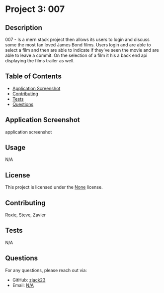 # Project 3: 007


## Description

007 - Is a mern stack project then allows its users to login and discuss some the most fan loved James Bond films. Users login and are able to select a film and then are able to indicate if they've seen the movie and are able to leave a commit. On the selection of a film it his a back end api displaying the films trailer as well. 

## Table of Contents

- [Application Screenshot](#installation)
- [Contributing](#contributing)
- [Tests](#tests)
- [Questions](#questions)

## Application Screenshot

application screenshot 

## Usage

N/A

## License

This project is licensed under the [None](https://opensource.org/licenses/None) license.

## Contributing

Roxie, Steve, Zavier

## Tests

N/A

## Questions

For any questions, please reach out via:

- GitHub: [zjack23](https://github.com/zjack23)
- Email: [N/A](mailto:N/A)
